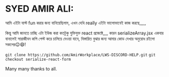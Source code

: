 # SYED AMIR ALI:
আমি এইটা যাস্ট fun করার জন্য বানিয়েছিলাম, এখন দেখি really এইটা ভালোভাবেই কাজ করছে,,,,,

কিন্তু আমি জানতে চাচ্ছি এটা ইউজ করা কতটুকু যুক্তিযুক্ত react প্রজেক্টে,,,,
কারন serializeArray.jsx একবার বানালেই সারাজীবন কপি পেস্ট করে চালিয়ে দেওয়া যাবে,
বিস্তারিত বুঝার জন্য আমার কোড দেখার অনুরোধ রইলো সকলের😉😄!

```git clone https://github.com/AmirWorkplace/LWS-DISCORD-HELP.git```
```git checkout serialize-react-form```

Many many thanks to all.